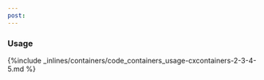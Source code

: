 ```yaml
---
post: 
---
```


### Usage



{%include _inlines/containers/code_containers_usage-cxcontainers-2-3-4-5.md %}




